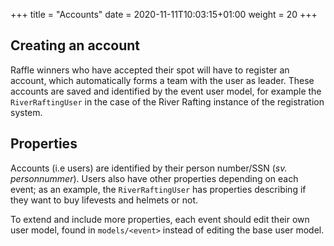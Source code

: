 +++
title = "Accounts"
date =  2020-11-11T10:03:15+01:00
weight = 20
+++

## Creating an account
Raffle winners who have accepted their spot will have to register an account,
which automatically forms a team with the user as leader. These accounts are saved
and identified by the event user model, for example the `RiverRaftingUser` in the case
of the River Rafting instance of the registration system.

## Properties
Accounts (i.e users) are identified by their person number/SSN (_sv. personnummer_). Users also have other
properties depending on each event; as an example, the `RiverRaftingUser` has properties
describing if they want to buy lifevests and helmets or not.

To extend and include more properties, each event should edit their own user model,
found in `models/<event>` instead of editing the base user model.
